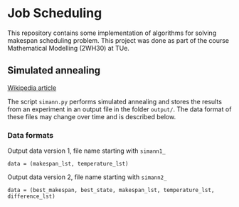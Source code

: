 # Job Scheduling
This repository contains some implementation of algorithms for solving makespan scheduling problem. This project was done as part of the course Mathematical Modelling (2WH30) at TUe.


## Simulated annealing

[Wikipedia article](https://en.wikipedia.org/wiki/Simulated_annealing)

The script `simann.py` performs simulated annealing and stores the results from an experiment in an output file in the folder `output/`. The data format of these files may change over time and is described below.

### Data formats

Output data version 1, file name starting with `simann1_`
```
data = (makespan_lst, temperature_lst)
```


Output data version 2, file name starting with `simann2_`
```
data = (best_makespan, best_state, makespan_lst, temperature_lst, difference_lst)
```
